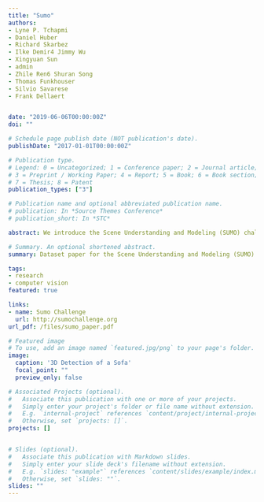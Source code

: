 ```yaml
---
title: "Sumo"
authors:
- Lyne P. Tchapmi
- Daniel Huber
- Richard Skarbez
- Ilke Demir4 Jimmy Wu
- Xingyuan Sun
- admin
- Zhile Ren6 Shuran Song
- Thomas Funkhouser
- Silvio Savarese
- Frank Dellaert


date: "2019-06-06T00:00:00Z"
doi: ""

# Schedule page publish date (NOT publication's date).
publishDate: "2017-01-01T00:00:00Z"

# Publication type.
# Legend: 0 = Uncategorized; 1 = Conference paper; 2 = Journal article;
# 3 = Preprint / Working Paper; 4 = Report; 5 = Book; 6 = Book section;
# 7 = Thesis; 8 = Patent
publication_types: ["3"]

# Publication name and optional abbreviated publication name.
# publication: In *Source Themes Conference*
# publication_short: In *STC*

abstract: We introduce the Scene Understanding and Modeling (SUMO) challenge with the goal of evaluating the perfor- mance of 3D holistic scene understanding algorithms. With the rise of deep learning algorithms in computer vision, the need for comprehensive datasets started to increase as well as the dependency to benchmark results on those datasets. Our challenge enables evaluating scene understanding ap- proaches on a compelling dataset of synthetically generated 360° RGB-D panoramas, with the accurate ground-truth se- mantic annotations. Challenge participants are asked to derive a complete, instance-level 3D estimation of a scene. Submitted algorithms are evaluated at three levels of com- plexity corresponding to 3 tracks of the challenge --  oriented 3D bounding boxes, oriented 3D voxel grids, and oriented 3D meshes. This paper describes the details of the chal- lenge tasks, including characteristics of scene elements, data format, and evaluation metrics. We also provide base- lines for each task as a proxy for the participants.

# Summary. An optional shortened abstract.
summary: Dataset paper for the Scene Understanding and Modeling (SUMO) Challenge by Facebook.

tags:
- research
- computer vision
featured: true

links:
- name: Sumo Challenge
  url: http://sumochallenge.org
url_pdf: /files/sumo_paper.pdf

# Featured image
# To use, add an image named `featured.jpg/png` to your page's folder.
image:
  caption: '3D Detection of a Sofa'
  focal_point: ""
  preview_only: false

# Associated Projects (optional).
#   Associate this publication with one or more of your projects.
#   Simply enter your project's folder or file name without extension.
#   E.g. `internal-project` references `content/project/internal-project/index.md`.
#   Otherwise, set `projects: []`.
projects: []


# Slides (optional).
#   Associate this publication with Markdown slides.
#   Simply enter your slide deck's filename without extension.
#   E.g. `slides: "example"` references `content/slides/example/index.md`.
#   Otherwise, set `slides: ""`.
slides: ""
---
```

